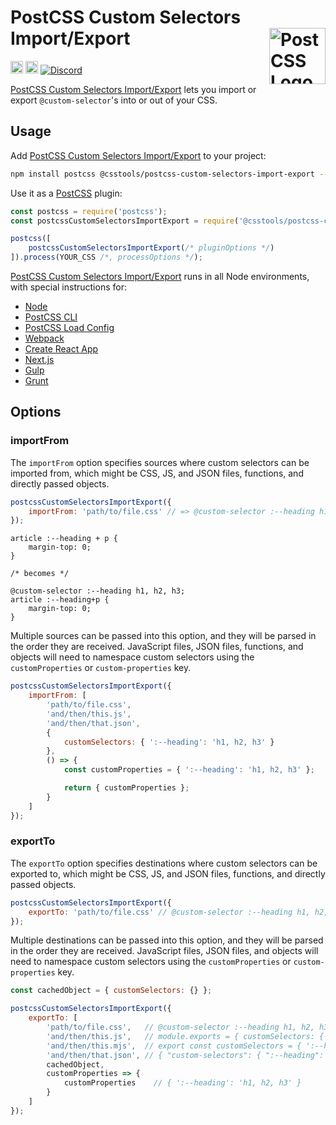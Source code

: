 # PostCSS Custom Selectors Import/Export [<img src="https://postcss.github.io/postcss/logo.svg" alt="PostCSS Logo" width="90" height="90" align="right">][PostCSS]

[<img alt="npm version" src="https://img.shields.io/npm/v/@csstools/postcss-custom-selectors-import-export.svg" height="20">][npm-url] [<img alt="Build Status" src="https://github.com/csstools/postcss-plugins/workflows/test/badge.svg" height="20">][cli-url] [<img alt="Discord" src="https://shields.io/badge/Discord-5865F2?logo=discord&logoColor=white">][discord]

[PostCSS Custom Selectors Import/Export] lets you import or export `@custom-selector`'s into or out of your CSS.

## Usage

Add [PostCSS Custom Selectors Import/Export] to your project:

```bash
npm install postcss @csstools/postcss-custom-selectors-import-export --save-dev
```

Use it as a [PostCSS] plugin:

```js
const postcss = require('postcss');
const postcssCustomSelectorsImportExport = require('@csstools/postcss-custom-selectors-import-export');

postcss([
	postcssCustomSelectorsImportExport(/* pluginOptions */)
]).process(YOUR_CSS /*, processOptions */);
```

[PostCSS Custom Selectors Import/Export] runs in all Node environments, with special
instructions for:

- [Node](INSTALL.md#node)
- [PostCSS CLI](INSTALL.md#postcss-cli)
- [PostCSS Load Config](INSTALL.md#postcss-load-config)
- [Webpack](INSTALL.md#webpack)
- [Create React App](INSTALL.md#create-react-app)
- [Next.js](INSTALL.md#nextjs)
- [Gulp](INSTALL.md#gulp)
- [Grunt](INSTALL.md#grunt)

## Options

### importFrom

The `importFrom` option specifies sources where custom selectors can be
imported from, which might be CSS, JS, and JSON files, functions, and directly
passed objects.

```js
postcssCustomSelectorsImportExport({
	importFrom: 'path/to/file.css' // => @custom-selector :--heading h1, h2, h3;
});
```

```pcss
article :--heading + p {
	margin-top: 0;
}

/* becomes */

@custom-selector :--heading h1, h2, h3;
article :--heading+p {
	margin-top: 0;
}
```

Multiple sources can be passed into this option, and they will be parsed in the
order they are received. JavaScript files, JSON files, functions, and objects
will need to namespace custom selectors using the `customProperties` or
`custom-properties` key.

```js
postcssCustomSelectorsImportExport({
	importFrom: [
		'path/to/file.css',
		'and/then/this.js',
		'and/then/that.json',
		{
			customSelectors: { ':--heading': 'h1, h2, h3' }
		},
		() => {
			const customProperties = { ':--heading': 'h1, h2, h3' };

			return { customProperties };
		}
	]
});
```

### exportTo

The `exportTo` option specifies destinations where custom selectors can be
exported to, which might be CSS, JS, and JSON files, functions, and directly
passed objects.

```js
postcssCustomSelectorsImportExport({
	exportTo: 'path/to/file.css' // @custom-selector :--heading h1, h2, h3;
});
```

Multiple destinations can be passed into this option, and they will be parsed
in the order they are received. JavaScript files, JSON files, and objects will
need to namespace custom selectors using the `customProperties` or
`custom-properties` key.

```js
const cachedObject = { customSelectors: {} };

postcssCustomSelectorsImportExport({
	exportTo: [
		'path/to/file.css',   // @custom-selector :--heading h1, h2, h3;
		'and/then/this.js',   // module.exports = { customSelectors: { ':--heading': 'h1, h2, h3' } }
		'and/then/this.mjs',  // export const customSelectors = { ':--heading': 'h1, h2, h3' } }
		'and/then/that.json', // { "custom-selectors": { ":--heading": "h1, h2, h3" } }
		cachedObject,
		customProperties => {
			customProperties    // { ':--heading': 'h1, h2, h3' }
		}
	]
});
```

[cli-url]: https://github.com/csstools/postcss-plugins/actions/workflows/test.yml?query=workflow/test

[discord]: https://discord.gg/bUadyRwkJS
[npm-url]: https://www.npmjs.com/package/@csstools/postcss-custom-selectors-import-export

[PostCSS]: https://github.com/postcss/postcss
[PostCSS Custom Selectors Import/Export]: https://github.com/csstools/postcss-plugins/tree/main/plugins/postcss-custom-selectors-import-export
